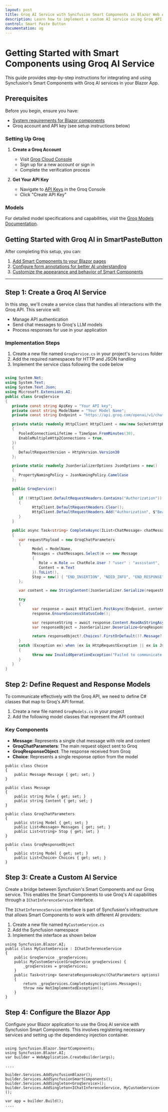 ```yaml
---
layout: post
title: Groq AI Service with Syncfusion Smart Components in Blazor Web App
description: Learn how to implement a custom AI service using Groq API with Syncfusion Smart Components in a Blazor App.
control: Smart Paste Button
documentation: ug
---
```


# Getting Started with Smart Components using Groq AI Service

This guide provides step-by-step instructions for integrating and using Syncfusion's Smart Components with Groq AI services in your Blazor App. 

## Prerequisites

Before you begin, ensure you have:

* [System requirements for Blazor components](https://blazor.syncfusion.com/documentation/system-requirements)
* Groq account and API key (see setup instructions below)

### Setting Up Groq

1. **Create a Groq Account**
   * Visit [Groq Cloud Console](https://console.groq.com)
   * Sign up for a new account or sign in
   * Complete the verification process

2. **Get Your API Key**
   * Navigate to [API Keys](https://console.groq.com/keys) in the Groq Console
   * Click "Create API Key"

### Models

For detailed model specifications and capabilities, visit the [Groq Models Documentation](https://console.groq.com/docs/models).

## Getting Started with Groq AI in SmartPasteButton

After completing this setup, you can:

1. [Add Smart Components to your Blazor pages](https://blazor.syncfusion.com/documentation/smart-paste/getting-started)
2. [Configure form annotations for better AI understanding](https://blazor.syncfusion.com/documentation/smart-paste/annotation)
3. [Customize the appearance and behavior of Smart Components](https://blazor.syncfusion.com/documentation/smart-paste/customization)

---

## Step 1: Create a Groq AI Service

In this step, we'll create a service class that handles all interactions with the Groq API. This service will:

* Manage API authentication
* Send chat messages to Groq's LLM models
* Process responses for use in your application

### Implementation Steps

1. Create a new file named `GroqService.cs` in your project's `Services` folder
2. Add the required namespaces for HTTP and JSON handling
3. Implement the service class following the code below


```csharp

using System.Net;
using System.Text;
using System.Text.Json;
using Microsoft.Extensions.AI;
public class GroqService
{
   private const string ApiKey = "Your API key";
   private const string ModelName = "Your Model Name";
   private const string Endpoint = "https://api.groq.com/openai/v1/chat/completions";

   private static readonly HttpClient HttpClient = new(new SocketsHttpHandler
   {
      PooledConnectionLifetime = TimeSpan.FromMinutes(30),
      EnableMultipleHttp2Connections = true,
   })
   {
      DefaultRequestVersion = HttpVersion.Version30
   };

   private static readonly JsonSerializerOptions JsonOptions = new()
   {
      PropertyNamingPolicy = JsonNamingPolicy.CamelCase
   };

   public GroqService()
   {
      if (!HttpClient.DefaultRequestHeaders.Contains("Authorization"))
      {
            HttpClient.DefaultRequestHeaders.Clear();
            HttpClient.DefaultRequestHeaders.Add("Authorization", $"Bearer {ApiKey}");
      }
   }

   public async Task<string> CompleteAsync(IList<ChatMessage> chatMessages)
   {
      var requestPayload = new GroqChatParameters
      {
            Model = ModelName,
            Messages = chatMessages.Select(m => new Message
            {
               Role = m.Role == ChatRole.User ? "user" : "assistant",
               Content = m.Text
            }).ToList(),
            Stop = new() { "END_INSERTION", "NEED_INFO", "END_RESPONSE" }
      };

      var content = new StringContent(JsonSerializer.Serialize(requestPayload, JsonOptions), Encoding.UTF8, "application/json");

      try
      {
            var response = await HttpClient.PostAsync(Endpoint, content);
            response.EnsureSuccessStatusCode();

            var responseString = await response.Content.ReadAsStringAsync();
            var responseObject = JsonSerializer.Deserialize<GroqResponseObject>(responseString, JsonOptions);

            return responseObject?.Choices?.FirstOrDefault()?.Message?.Content ?? "No response from model.";
      }
      catch (Exception ex) when (ex is HttpRequestException || ex is JsonException)
      {
            throw new InvalidOperationException("Failed to communicate with Groq API.", ex);
      }
   }
}


```

## Step 2: Define Request and Response Models

To communicate effectively with the Groq API, we need to define C# classes that map to Groq's API format. 

1. Create a new file named `GroqModels.cs` in your project
2. Add the following model classes that represent the API contract

### Key Components

* **Message**: Represents a single chat message with role and content
* **GroqChatParameters**: The main request object sent to Groq
* **GroqResponseObject**: The response received from Groq
* **Choice**: Represents a single response option from the model

```CSharp
public class Choice
{
    public Message Message { get; set; }
}

public class Message
{
    public string Role { get; set; }
    public string Content { get; set; }
}

public class GroqChatParameters
{
    public string Model { get; set; }
    public List<Message> Messages { get; set; }
    public List<string> Stop { get; set; }
}

public class GroqResponseObject
{
    public string Model { get; set; }
    public List<Choice> Choices { get; set; }
}
```

## Step 3: Create a Custom AI Service

Create a bridge between Syncfusion's Smart Components and our Groq service. This enables the Smart Components to use Groq's AI capabilities through a `IChatInferenceService` interface.

The `IChatInferenceService` interface is part of Syncfusion's infrastructure that allows Smart Components to work with different AI providers:

1. Create a new file named `MyCustomService.cs` 
2. Add the Syncfusion namespace
3. Implement the interface as shown below


```CSharp
using Syncfusion.Blazor.AI;
public class MyCustomService : IChatInferenceService
{
    public GroqService _groqServices;
    public MyCustomService(GroqService groqServices) {
        _groqServices = groqServices;
    }
    public Task<string> GenerateResponseAsync(ChatParameters options)
    {
        return _groqServices.CompleteAsync(options.Messages);
        throw new NotImplementedException();
    }
}
```

## Step 4: Configure the Blazor App

Configure your Blazor application to use the Groq AI service with Syncfusion Smart Components. This involves registering necessary services and setting up the dependency injection container.

```CSharp

using Syncfusion.Blazor.SmartComponents;
using Syncfusion.Blazor.AI;
var builder = WebApplication.CreateBuilder(args);

....

builder.Services.AddSyncfusionBlazor();
builder.Services.AddSyncfusionSmartComponents();
builder.Services.AddSingleton<GroqService>();
builder.Services.AddSingleton<IChatInferenceService, MyCustomService>();

var app = builder.Build();
....

```

